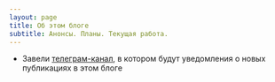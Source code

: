 ```yaml
---
layout: page
title: Об этом блоге
subtitle: Анонсы. Планы. Текущая работа.
---
```

- Завели [телеграм-канал][a85077ec], в котором будут уведомления о новых публикациях в этом блоге

  [a85077ec]: https://t.me/toponim "Информационный канал в поддержку блога"
